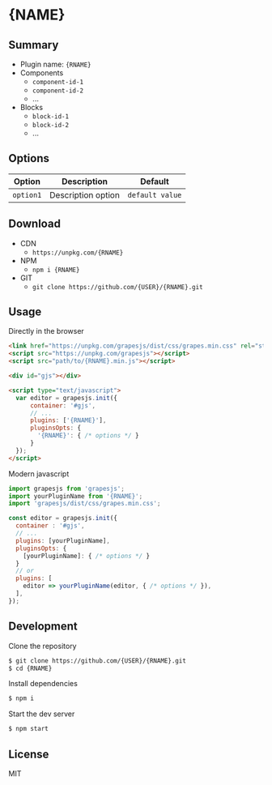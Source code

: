 # {NAME}




## Summary

* Plugin name: `{RNAME}`
* Components
    * `component-id-1`
    * `component-id-2`
    * ...
* Blocks
    * `block-id-1`
    * `block-id-2`
    * ...



## Options

| Option | Description | Default |
|-|-|-
| `option1` | Description option | `default value` |



## Download

* CDN
  * `https://unpkg.com/{RNAME}`
* NPM
  * `npm i {RNAME}`
* GIT
  * `git clone https://github.com/{USER}/{RNAME}.git`



## Usage

Directly in the browser
```html
<link href="https://unpkg.com/grapesjs/dist/css/grapes.min.css" rel="stylesheet"/>
<script src="https://unpkg.com/grapesjs"></script>
<script src="path/to/{RNAME}.min.js"></script>

<div id="gjs"></div>

<script type="text/javascript">
  var editor = grapesjs.init({
      container: '#gjs',
      // ...
      plugins: ['{RNAME}'],
      pluginsOpts: {
        '{RNAME}': { /* options */ }
      }
  });
</script>
```

Modern javascript
```js
import grapesjs from 'grapesjs';
import yourPluginName from '{RNAME}';
import 'grapesjs/dist/css/grapes.min.css';

const editor = grapesjs.init({
  container : '#gjs',
  // ...
  plugins: [yourPluginName],
  pluginsOpts: {
    [yourPluginName]: { /* options */ }
  }
  // or
  plugins: [
    editor => yourPluginName(editor, { /* options */ }),
  ],
});
```



## Development

Clone the repository

```sh
$ git clone https://github.com/{USER}/{RNAME}.git
$ cd {RNAME}
```

Install dependencies

```sh
$ npm i
```

Start the dev server

```sh
$ npm start
```



## License

MIT